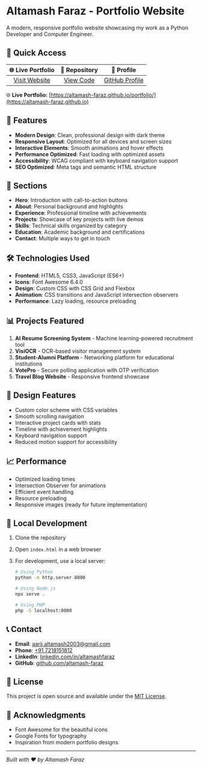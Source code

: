 # Altamash Faraz - Portfolio Website

A modern, responsive portfolio website showcasing my work as a Python Developer and Computer Engineer.

## 🔗 Quick Access

|                    🌐 **Live Portfolio**                     |                    📂 **Repository**                     |                   👤 **Profile**                    |
| :----------------------------------------------------------: | :------------------------------------------------------: | :-------------------------------------------------: |
| [Visit Website](https://altamash-faraz.github.io) | [View Code](https://github.com/altamash-faraz/portfolio) | [GitHub Profile](https://github.com/altamash-faraz) |

🌐 **Live Portfolio:** [https://altamash-faraz.github.io/portfolio/](https://altamash-faraz.github.io)

## 🚀 Features

- **Modern Design**: Clean, professional design with dark theme
- **Responsive Layout**: Optimized for all devices and screen sizes
- **Interactive Elements**: Smooth animations and hover effects
- **Performance Optimized**: Fast loading with optimized assets
- **Accessibility**: WCAG compliant with keyboard navigation support
- **SEO Optimized**: Meta tags and semantic HTML structure

## 📱 Sections

- **Hero**: Introduction with call-to-action buttons
- **About**: Personal background and highlights
- **Experience**: Professional timeline with achievements
- **Projects**: Showcase of key projects with live demos
- **Skills**: Technical skills organized by category
- **Education**: Academic background and certifications
- **Contact**: Multiple ways to get in touch

## 🛠️ Technologies Used

- **Frontend**: HTML5, CSS3, JavaScript (ES6+)
- **Icons**: Font Awesome 6.4.0
- **Design**: Custom CSS with CSS Grid and Flexbox
- **Animation**: CSS transitions and JavaScript intersection observers
- **Performance**: Lazy loading, resource preloading

## 📊 Projects Featured

1. **AI Resume Screening System** - Machine learning-powered recruitment tool
2. **VisiOCR** - OCR-based visitor management system
3. **Student-Alumni Platform** - Networking platform for educational institutions
4. **VotePro** - Secure polling application with OTP verification
5. **Travel Blog Website** - Responsive frontend showcase

## 🎨 Design Features

- Custom color scheme with CSS variables
- Smooth scrolling navigation
- Interactive project cards with stats
- Timeline with achievement highlights
- Keyboard navigation support
- Reduced motion support for accessibility

## 📈 Performance

- Optimized loading times
- Intersection Observer for animations
- Efficient event handling
- Resource preloading
- Responsive images (ready for future implementation)

## 🔧 Local Development

1. Clone the repository
2. Open `index.html` in a web browser
3. For development, use a local server:

   ```bash
   # Using Python
   python -m http.server 8000

   # Using Node.js
   npx serve .

   # Using PHP
   php -S localhost:8000
   ```

## 📞 Contact

- **Email**: [aarij.altamash2003@gmail.com](mailto:aarij.altamash2003@gmail.com)
- **Phone**: [+91 7218151812](tel:7218151812)
- **LinkedIn**: [linkedin.com/in/altamashfaraz](https://www.linkedin.com/in/altamashfaraz/)
- **GitHub**: [github.com/altamash-faraz](https://github.com/altamash-faraz)

## 📄 License

This project is open source and available under the [MIT License](LICENSE).

## 🙏 Acknowledgments

- Font Awesome for the beautiful icons
- Google Fonts for typography
- Inspiration from modern portfolio designs

---

_Built with ❤️ by Altamash Faraz_
